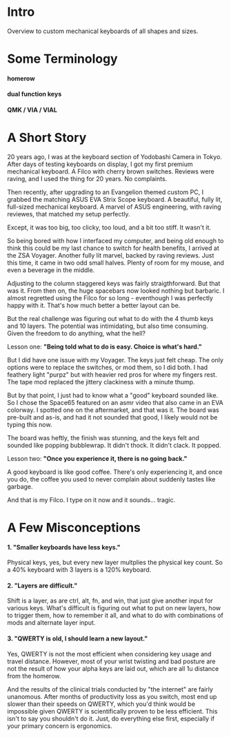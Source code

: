 # Intro
Overview to custom mechanical keyboards of all shapes and sizes.

# Some Terminology

#### homerow

#### dual function keys

#### QMK / VIA / VIAL


# A Short Story

20 years ago, I was at the keyboard section of Yodobashi Camera in Tokyo. After days of testing keyboards on display, I got my first premium mechanical keyboard. A Filco with cherry brown switches. Reviews were raving, and
I used the thing for 20 years. No complaints. 

Then recently, after upgrading to an Evangelion themed custom PC, I grabbed the matching ASUS EVA Strix Scope keyboard. A beautiful, fully lit, full-sized mechanical keyboard. A marvel of ASUS engineering, with raving reviewes, that matched my setup perfectly. 

Except, it was too big, too clicky, too loud, and a bit too stiff. It wasn't it.

So being bored with how I interfaced my computer, and being old enough to think this could be my last chance to switch for health benefits, I arrived at the ZSA Voyager. Another fully lit marvel, backed by raving reviews. Just this time, it came in two odd small halves. Plenty of room for my mouse, and even a beverage in the middle.

Adjusting to the column staggered keys was fairly straigthforward. But that was it. From then on, the huge spacebars now looked nothing but barbaric. I almost regretted using the Filco for so long - eventhough I was perfectly happy with it. That's how much better a better layout can be.

But the real challenge was figuring out what to do with the 4 thumb keys and 10 layers. The potential was intimidating, but also time consuming. Given the freedom to do anything, what the hell?

Lesson one: **"Being told what to do is easy. Choice is what's hard."**

But I did have one issue with my Voyager. The keys just felt cheap. The only options were to replace the switches, or mod them, so I did both. I had feathery light "purpz" but with heavier red pros for where my fingers rest. The tape mod replaced the jittery clackiness with a minute thump.

But by that point, I just had to know what a "good" keyboard sounded like. So I chose the Space65 featured on an asmr video that also came in an EVA colorway. I spotted one on the aftermarket, and that was it. The board was pre-built and as-is, and had it not sounded that good, I likely would not be typing this now.

The board was heftly, the finish was stunning, and the keys felt and sounded like popping bubblewrap. It didn't thock. It didn't clack. It popped.

Lesson two: **"Once you experience it, there is no going back."**

A good keyboard is like good coffee. There's only experiencing it, and once you do, the coffee you used to never complain about suddenly tastes like garbage.

And that is my Filco. I type on it now and it sounds... tragic.


# A Few Misconceptions

#### 1. "Smaller keyboards have less keys."

Physical keys, yes, but every new layer multplies the physical key count. So a 40% keyboard with 3 layers is a 120% keyboard.
   
#### 2. "Layers are difficult."

Shift is a layer, as are ctrl, alt, fn, and win, that just give another input for various keys. What's difficult is figuring out what to put on new layers, how to trigger them, how to remember it all, and what to do with combinations of mods and alternate layer input.
#### 3. "QWERTY is old, I should learn a new layout."

Yes, QWERTY is not the most efficient when considering key usage and travel distance. However, most of your wrist twisting and bad posture are not the result of how your alpha keys are laid out, which are all 1u distance from the homerow. 

And the results of the clinical trials conducted by "the internet" are fairly unanomous. After months of productivity loss as you switch, most end up slower than their speeds on QWERTY, which you'd think would be impossible given QWERTY is scientifically proven to be less efficient. This isn't to say you shouldn't do it. Just, do everything else first, especially if your primary concern is ergonomics.
